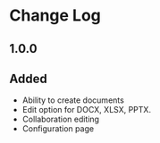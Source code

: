 # Change Log

## 1.0.0
## Added
- Ability to create documents
- Edit option for DOCX, XLSX, PPTX.
- Collaboration editing
- Configuration page